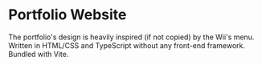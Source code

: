# Portfolio Website

The portfolio's design is heavily inspired (if not copied) by the Wii's menu.
Written in HTML/CSS and TypeScript without any front-end framework.
Bundled with Vite.